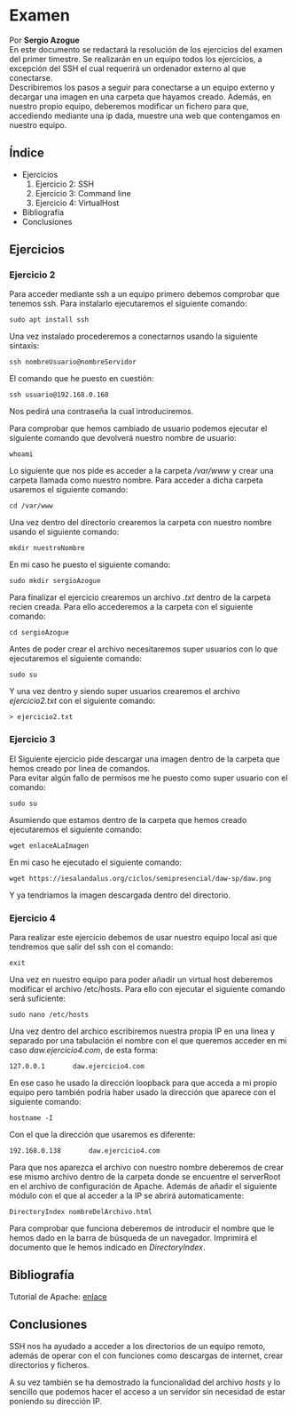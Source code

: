# Examen  
Por **Sergio Azogue**  
En este documento se redactará la resolución de los ejercicios del examen del primer timestre. Se realizarán en un equipo todos los ejercicios, a excepción del SSH el cual requerirá un ordenador externo al que conectarse.  
Describiremos los pasos a seguir para conectarse a un equipo externo y decargar una imagen en una carpeta que hayamos creado. Además, en nuestro propio equipo, deberemos modificar un fichero para que, accediendo mediante una ip dada, muestre una web que contengamos en nuestro equipo.  
  
## Índice
* Ejercicios
  1. Ejercicio 2: SSH  
  1. Ejercicio 3: Command line  
  1. Ejercicio 4: VirtualHost  
* Bibliografía  
* Conclusiones  
## Ejercicios  
### Ejercicio 2
Para acceder mediante ssh a un equipo primero debemos comprobar que tenemos ssh. Para instalarlo ejecutaremos el siguiente comando:  
```
sudo apt install ssh
```  
Una vez instalado procederemos a conectarnos usando la siguiente sintaxis:  
```
ssh nombreUsuario@nombreServidor
```  
El comando que he puesto en cuestión:  
```
ssh usuario@192.168.0.168
```  
Nos pedirá una contraseña la cual introduciremos.  
  
Para comprobar que hemos cambiado de usuario podemos ejecutar el siguiente comando que devolverá nuestro nombre de usuario:  
```
whoami
```  
Lo siguiente que nos pide es acceder a la carpeta _/var/www_ y crear una carpeta llamada como nuestro nombre. Para acceder a dicha carpeta usaremos el siguiente comando:  
```
cd /var/www
```  
Una vez dentro del directorio crearemos la carpeta con nuestro nombre usando el siguiente comando:  
```
mkdir nuestroNombre
```  
En mi caso he puesto el siguiente comando:  
```
sudo mkdir sergioAzogue
```  
Para finalizar el ejercicio crearemos un archivo _.txt_ dentro de la carpeta recien creada. Para ello accederemos a la carpeta con el siguiente comando:  
```
cd sergioAzogue
```  
Antes de poder crear el archivo necesitaremos super usuarios con lo que ejecutaremos el siguiente comando:  
```
sudo su
```  
Y una vez dentro y siendo super usuarios crearemos el archivo _ejercicio2.txt_ con el siguiente comando:  
```
> ejercicio2.txt
```  
  
### Ejercicio 3  
  
El Siguiente ejercicio pide descargar una imagen dentro de la carpeta que hemos creado por linea de comandos.  
Para evitar algún fallo de permisos me he puesto como super usuario con el comando:  
```
sudo su
```  
Asumiendo que estamos dentro de la carpeta que hemos creado ejecutaremos el siguiente comando:  
```
wget enlaceALaImagen
```  
En mi caso he ejecutado el siguiente comando:  
```
wget https://iesalandalus.org/ciclos/semipresencial/daw-sp/daw.png
```  
Y ya tendriamos la imagen descargada dentro del directorio.  
### Ejercicio 4  
Para realizar este ejercicio debemos de usar nuestro equipo local asi que tendremos que salir del ssh con el comando:  
```
exit
```  
Una vez en nuestro equipo para poder añadir un virtual host deberemos modificar el archivo /etc/hosts. Para ello con ejecutar el siguiente comando será suficiente:  
```
sudo nano /etc/hosts
```  
Una vez dentro del archico escribiremos nuestra propia IP en una linea y separado por una tabulación el nombre con el que queremos acceder en mi caso _daw.ejercicio4.com_, de esta forma:  
```
127.0.0.1       daw.ejercicio4.com
```  
En ese caso he usado la dirección loopback para que acceda a mi propio equipo pero también podría haber usado la dirección que aparece con el siguiente comando:  
```
hostname -I
```  
Con el que la dirección que usaremos es diferente:  
```
192.168.0.138       daw.ejercicio4.com
```  
Para que nos aparezca el archivo con nuestro nombre deberemos de crear ese mismo archivo dentro de la carpeta donde se encuentre el serverRoot en el archivo de configuración de Apache. Además de añadir el siguiente módulo con el que al acceder a la IP se abrirá automaticamente:  
```
DirectoryIndex nombreDelArchivo.html
```  
Para comprobar que funciona deberemos de introducir el nombre que le hemos dado en la barra de búsqueda de un navegador. Imprimirá el documento que le hemos indicado en _DirectoryIndex_.  

## Bibliografía  
Tutorial de Apache:  [enlace](https://stackoverflow.com/questions/19322345/how-do-i-change-the-default-index-page-in-apache)
  
## Conclusiones 
SSH nos ha ayudado a acceder a los directorios de un equipo remoto, además de operar con el con funciones como descargas de internet, crear directorios y ficheros.  
  
A su vez también se ha demostrado la funcionalidad del archivo _hosts_ y lo sencillo que podemos hacer el acceso a un servidor sin necesidad de estar poniendo su dirección IP.
